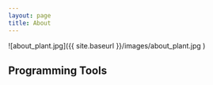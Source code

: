 ```yaml
---
layout: page
title: About
---
```

![about_plant.jpg]({{ site.baseurl }}/images/about_plant.jpg )

## Programming Tools